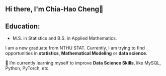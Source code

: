 ## Hi there, I'm Chia-Hao Cheng👋

## Education:  
  - M.S. in Statistics and B.S. in Applied Mathematics.

I am a new graduate from NTHU STAT. Currently, I am trying to find opportunities in **statistics**, **Mathematical Modeling** or **data science**.

🌱 I’m currently learning myself to improve **Data Science Skills**, like MySQL, Python, PyTorch, etc.






<!--
**ChiaHaoCheng/ChiaHaoCheng** is a ✨ _special_ ✨ repository because its `README.md` (this file) appears on your GitHub profile.

Here are some ideas to get you started:

- 🔭 I’m currently working on ...
- 🌱 I’m currently learning ...
- 👯 I’m looking to collaborate on ...
- 🤔 I’m looking for help with ...
- 💬 Ask me about ...
- 📫 How to reach me: ...
- 😄 Pronouns: ...
- ⚡ Fun fact: ...
-->
